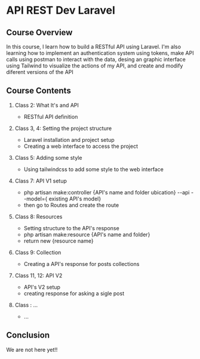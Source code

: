 # API REST Dev Laravel

## Course Overview

In this course, I learn how to build a RESTful API using Laravel. I'm also learning how to implement an authentication system using tokens, make API calls using postman to interact with the data, desing an graphic interface using Tailwind to visualize the actions of my API, and create and modify diferent versions of the API

## Course Contents

1. Class 2: What It's and API
    * RESTful API definition

2. Class 3, 4: Setting the project structure
    * Laravel installation and project setup
    * Creating a web interface to access the project

3. Class 5: Adding some style 
    * Using tailwindcss to add some style to the web interface

4. Class 7: API V1 setup
    * php artisan make:controller {API's name and folder ubication} --api --model={ existing API's model}
    * then go to Routes and create the route

5. Class 8: Resources 
    * Setting structure to the API's response
    * php artisan make:resource {API's name and folder}
    * return new {resource name}

6. Class 9: Collection 
    * Creating a API's response for posts collections

7. Class 11, 12: API V2 
    * API's V2 setup
    * creating response for asking a sigle post

7. Class : ... 
    * ...

## Conclusion

We are not here yet!!